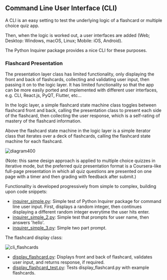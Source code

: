 ## Command Line User Interface (CLI)

A CLI is an easy setting to test the underlying logic of a flashcard or multiple choice quiz app. 

Then, when the logic is worked out, a user interfaces are added (Web; Desktop: Windows, macOS, Linux; Mobile: iOS, Android).  

The Python Inquirer package provides a nice CLI for these purposes. 

### Flashcard Presentation

The presentation layer class has limited functionality, only displaying the front and back of flashcards, collecting and validating user input, then passing it on to the logic layer. It has limited functionality so that the app can be more easily ported and implemented with different user interfaces, e.g. CLI, React.js, PyQT, Flutter, etc...    

In the logic layer, a simple flashcard state machine class toggles between flashcard front and back, calling the presentation class to present each side of the flashcard, then collecting the user response, which is a self-rating of mastery of the flashcard information.  

Above the flashcard state machine in the logic layer is a simple iterator class that iterates over a deck of flashcards, calling the flashcard state machine for each  flashcard. 

![diagram400](https://user-images.githubusercontent.com/68504324/221042530-fc380752-d65b-4bf5-a5a4-5fe037700d26.jpg)

(Note: this same design approach is applied to multiple choice quizzes in iterative mode, but the preferred quiz presentation format is a Coursera-like full-page presentation in which all quiz questions are presented on one page with a timer and then grading with feedback after submit.)  

Functionality is developed progressively from simple to complex, building upon code snippets: 

- [inquirer_simple.py](https://github.com/jonfernq/Python-Flashcards/blob/main/CommandLineUserInterface/inquirer_simple.py): Simple test of Python Inquirer package for command line user input. First, displays a random integer, then continues displaying a different random integer everytime the user hits enter.  
- [inquirer_simple_2.py](https://github.com/jonfernq/Python-Flashcards/blob/main/CommandLineUserInterface/inquirer_simple_2.py): Simple test that prompts for user name, then answers 'hello'.  
- [inquirer_simple_3.py](https://github.com/jonfernq/Python-Flashcards/blob/main/CommandLineUserInterface/inquirer_simple_3.py): Simple two part prompt. 

The flashcard display class: 

![cli_flashcards](https://user-images.githubusercontent.com/68504324/220826507-665dbd92-35de-4b59-a053-773fa4160106.jpg)

- [display_flashcard.py](https://github.com/jonfernq/Python-Flashcards/blob/main/CommandLineUserInterface/display_flashcard.py): Displays front and back of flashcard, validates user input, and returns response, if required.  
- [display_flashcard_test.py](https://github.com/jonfernq/Python-Flashcards/blob/main/CommandLineUserInterface/display_flashcard_test.py):  Tests display_flashcard.py with example flashcards. 




